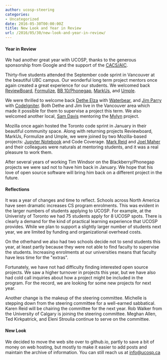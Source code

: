 ```yaml
---
author: ucosp-steering
categories:
- Uncategorized
date: 2016-05-30T00:00:00Z
title: New Look and Year in Review
url: /2016/05/30/new-look-and-year-in-review/
---
```


#### Year in Review

We had another great year with UCOSP, thanks to the generous sponsorship from Google and the support of the [CACS/AIC](http://cacsaic.org).

Thirty-five students attended the September code sprint in Vancouver at the beautiful UBC campus. Our wonderful long term project mentors once again created a great experience for our students.  We welcomed back [ReviewBoard](https://www.reviewboard.org), [Formulize](http://www.freeform.ca/en/formulize), [BB 10/Phonegap](https://github.com/blackberry/WebWorks-Community-APIs), [MarkUs](http://markusproject.org), and [Umple](http://cruise.eecs.uottawa.ca/umple/).

We were thrilled to welcome back [Dethe Elza](http://livingcode.org) with [Waterbear](http://waterbearlang.com), and 
[Jim Parry](https://www.linkedin.com/in/jim-parry-b7179325) with [CodeIgniter](https://www.codeigniter.com). Both Dethe and Jim live in the Vancouver area which made it possible for them to supervise a project this term.  We also welcomed another local, [Sam Davis](https://www.linkedin.com/in/sam-davis-4571a825) mentoring the [Mylyn](http://www.eclipse.org/mylyn/) project.

Mozilla once again hosted the Toronto code sprint in January in their beautiful community space.  Along with returning projects Reviewboard, MarkUs, Formulize and Umple, we were joined by two Mozilla-based projects: [Jupyter Notebook](http://jupyter.org) and Code Coverage.  [Mark Reid](http://mreid-moz.github.io) and [Joel Maher](https://mozillians.org/en-US/u/jmaher/) and their colleagues were naturals at mentoring students, and it was a real pleasure to work them.

After several years of working Tim Windsor on the Blackberry/Phonegap projects we were sad not to have him back in January.  We hope that his love of open source software will bring him back on a different project in the future.

#### Reflections

It was a year of changes and time to reflect.  Schools across North America have seen dramatic increases CS program enrolments.  This was evident in the larger numbers of students applying to UCOSP.  For example, at the Univeristy of Toronto we had 75 students apply for 8 UCOSP spots.  There is clearly a demand for the kind of practical learning experience that UCOSP provides.  While we plan to support a slightly larger number of students next year, we are limited by funding and organizational overhead costs.

On the otherhand we also had two schools decide not to send students this year, at least partly because they were not able to find faculty to supervise the students.  Increasing enrolments at our universities means that faculty have less time for the "extras".

Fortunately, we have not had difficulty finding interested open source projects.  We saw a higher turnover in projects this year, but we have also had cold call inquiries about how a project might be included in the program.  For the record, we are looking for some new projects for next year.

Another change is the makeup of the steering committee.  Michelle is stepping down from the steering committee for a well-earned sabbatical.  Karen Reid will be chairing the committee for the next year.  Rob Walker from the University of Calgary is joining the steering committee.  Meghan Allen, Ted Kirkpatrick, and  Eleni Stroulia continue to serve on the committee.

#### New Look

We decided to move the web site over to github.io, partly to save a bit of money on web hosting, but mostly to make it easier to add posts and maintain the archive of information.  You can still reach us at info@ucosp.ca